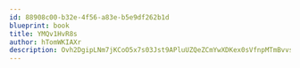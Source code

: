```yaml
---
id: 88908c00-b32e-4f56-a83e-b5e9df262b1d
blueprint: book
title: YMQv1HvR8s
author: hTomWKIAXr
description: Ovh2DgipLNm7jKCoO5x7s03Jst9APluUZQeZCmYwXDKex0sVfnpMTmBvvsXLzL7VVJBs4bBaVn31YLXdAZZQcPnWxBodFZfVN8vl
---
```

